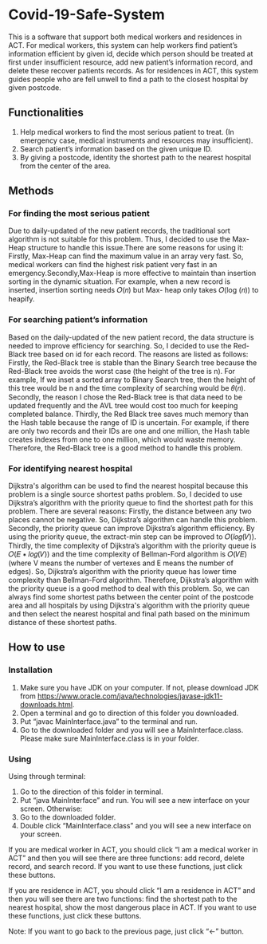 # Covid-19-Safe-System
This is a software that support both medical workers and residences in ACT. For medical workers, this system can help workers find patient’s information efficient by given id, decide which person should be treated at first under insufficient resource, add new patient’s information record, and delete these recover patients records. As for residences in ACT, this system guides people who are fell unwell to find a path to the closest hospital by given postcode.

## Functionalities
1. Help medical workers to find the most serious patient to treat. (In emergency case, medical instruments and resources may insufficient).
2. Search patient’s information based on the given unique ID.
3. By giving a postcode, identity the shortest path to the nearest hospital from the center of the
area.

## Methods
### For finding the most serious patient
Due to daily-updated of the new patient records, the traditional sort algorithm is not suitable for this problem. Thus, I decided to use the Max-Heap structure to handle this issue.There are some reasons for using it: Firstly, Max-Heap can find the maximum value in an array very fast. So, medical workers can find the highest risk patient very fast in an emergency.Secondly,Max-Heap is more effective to maintain than insertion sorting in the dynamic situation. For example, when a new record is inserted, insertion sorting needs 𝑂(𝑛) but Max- heap only takes 𝑂(log (𝑛)) to heapify.
### For searching patient’s information
Based on the daily-updated of the new patient record, the data structure is needed to improve efficiency for searching. So, I decided to use the Red-Black tree based on id for each record.
The reasons are listed as follows: Firstly, the Red-Black tree is stable than the Binary Search tree because the Red-Black tree avoids the worst case (the height of the tree is n). For example, If we inset a sorted array to Binary Search tree, then the height of this tree would be n and the time complexity of searching would be 𝜃(𝑛). Secondly, the reason I chose the Red-Black tree is that data need to be updated frequently and the AVL tree would cost too much for keeping completed balance. Thirdly, the Red Black tree saves much memory than the Hash table because the range of ID is uncertain. For example, if there are only two records and their IDs are one and one million, the Hash table creates indexes from one to one million, which would waste memory. Therefore, the Red-Black tree is a good method to handle this problem.

### For identifying nearest hospital
Dijkstra's algorithm can be used to find the nearest hospital because this problem is a single source shortest paths problem. So, I decided to use Dijkstra’s algorithm with the priority queue to find the shortest path for this problem.
There are several reasons: Firstly, the distance between any two places cannot be negative. So, Dijkstra’s algorithm can handle this problem. Secondly, the priority queue can improve Dijkstra’s algorithm efficiency. By using the priority queue, the extract-min step can be improved to 𝑂(𝑙𝑜𝑔(𝑉)). Thirdly, the time complexity of Dijkstra’s algorithm with the priority queue is 𝑂(𝐸 ∗ 𝑙𝑜𝑔(𝑉)) and the time complexity of Bellman-Ford algorithm is 𝑂(𝑉𝐸) (where V means the number of vertexes and E means the number of edges). So, Dijkstra’s algorithm with the priority queue has lower time complexity than Bellman-Ford algorithm. Therefore, Dijkstra’s algorithm with the priority queue is a good method to deal with this problem.
So, we can always find some shortest paths between the center point of the postcode area and all hospitals by using Dijkstra's algorithm with the priority queue and then select the nearest hospital and final path based on the minimum distance of these shortest paths.

## How to use
### Installation
1. Make sure you have JDK on your computer. If not, please download JDK from https://www.oracle.com/java/technologies/javase-jdk11-downloads.html.
2. Open a terminal and go to direction of this folder you downloaded.
3. Put “javac MainInterface.java” to the terminal and run.
4. Go to the downloaded folder and you will see a MainInterface.class. Please make sure
MainInterface.class is in your folder.
### Using
Using through terminal:
1. Go to the direction of this folder in terminal.
2. Put “java MainInterface” and run. You will see a new interface on your screen.
Otherwise:
1. Go to the downloaded folder.
2. Double click “MainInterface.class” and you will see a new interface on your screen.

If you are medical worker in ACT, you should click “I am a medical worker in ACT” and then you will see there are three functions: add record, delete record, and search record. If you want to use these functions, just click these buttons.

If you are residence in ACT, you should click “I am a residence in ACT” and then you will see there are two functions: find the shortest path to the nearest hospital, show the most dangerous place in ACT. If you want to use these functions, just click these buttons.

Note: If you want to go back to the previous page, just click “<-” button.
